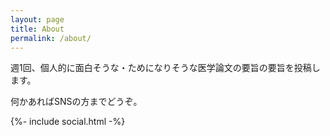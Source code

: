 ```yaml
---
layout: page
title: About
permalink: /about/
---
```


週1回、個人的に面白そうな・ためになりそうな医学論文の要旨の要旨を投稿します。

何かあればSNSの方までどうぞ。
<div class="social-links">
      {%- include social.html -%}
    </div>